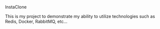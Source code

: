 InstaClone

This is my project to demonstrate my ability to utilize technologies such as Redis, Docker, RabbitMQ, etc...
